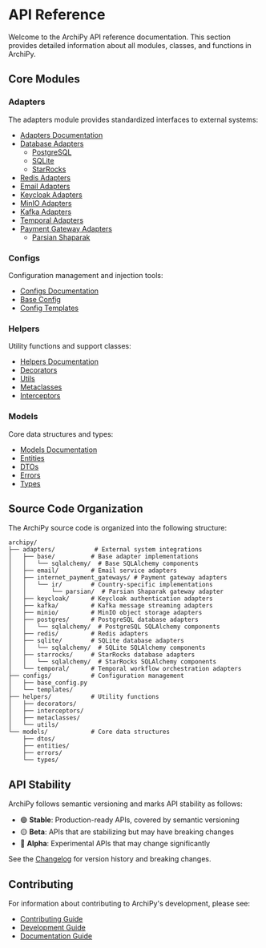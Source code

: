 # API Reference

Welcome to the ArchiPy API reference documentation. This section provides detailed information about all modules,
classes, and functions in ArchiPy.

## Core Modules

### Adapters

The adapters module provides standardized interfaces to external systems:

- [Adapters Documentation](adapters.md)
- [Database Adapters](adapters.md#database-adapters)
    - [PostgreSQL](adapters.md#postgresql)
    - [SQLite](adapters.md#sqlite)
    - [StarRocks](adapters.md#starrocks)
- [Redis Adapters](adapters.md#redis)
- [Email Adapters](adapters.md#email)
- [Keycloak Adapters](adapters.md#keycloak)
- [MinIO Adapters](adapters.md#minio)
- [Kafka Adapters](adapters.md#kafka)
- [Temporal Adapters](adapters.md#temporal)
- [Payment Gateway Adapters](adapters.md#payment-gateways)
    - [Parsian Shaparak](adapters.md#parsian-shaparak)

### Configs

Configuration management and injection tools:

- [Configs Documentation](configs.md)
- [Base Config](configs.md#base-config)
- [Config Templates](configs.md#config-templates)

### Helpers

Utility functions and support classes:

- [Helpers Documentation](helpers.md)
- [Decorators](../examples/helpers/decorators.md)
- [Utils](../examples/helpers/utils.md)
- [Metaclasses](../examples/helpers/metaclasses.md)
- [Interceptors](../examples/helpers/interceptors.md)

### Models

Core data structures and types:

- [Models Documentation](models.md)
- [Entities](models.md#entities)
- [DTOs](models.md#dtos-data-transfer-objects)
- [Errors](models.md#errors)
- [Types](models.md#types)

## Source Code Organization

The ArchiPy source code is organized into the following structure:

```
archipy/
├── adapters/           # External system integrations
│   ├── base/          # Base adapter implementations
│   │   └── sqlalchemy/  # Base SQLAlchemy components
│   ├── email/         # Email service adapters
│   ├── internet_payment_gateways/ # Payment gateway adapters
│   │   └── ir/        # Country-specific implementations
│   │       └── parsian/  # Parsian Shaparak gateway adapter
│   ├── keycloak/      # Keycloak authentication adapters
│   ├── kafka/         # Kafka message streaming adapters
│   ├── minio/         # MinIO object storage adapters
│   ├── postgres/      # PostgreSQL database adapters
│   │   └── sqlalchemy/  # PostgreSQL SQLAlchemy components
│   ├── redis/         # Redis adapters
│   ├── sqlite/        # SQLite database adapters
│   │   └── sqlalchemy/  # SQLite SQLAlchemy components
│   ├── starrocks/     # StarRocks database adapters
│   │   └── sqlalchemy/  # StarRocks SQLAlchemy components
│   └── temporal/      # Temporal workflow orchestration adapters
├── configs/           # Configuration management
│   ├── base_config.py
│   └── templates/
├── helpers/           # Utility functions
│   ├── decorators/
│   ├── interceptors/
│   ├── metaclasses/
│   └── utils/
└── models/            # Core data structures
    ├── dtos/
    ├── entities/
    ├── errors/
    └── types/
```

## API Stability

ArchiPy follows semantic versioning and marks API stability as follows:

- 🟢 **Stable**: Production-ready APIs, covered by semantic versioning
- 🟡 **Beta**: APIs that are stabilizing but may have breaking changes
- 🔴 **Alpha**: Experimental APIs that may change significantly

See the [Changelog](../changelog.md) for version history and breaking changes.

## Contributing

For information about contributing to ArchiPy's development, please see:

- [Contributing Guide](../contributing.md)
- [Development Guide](../development.md)
- [Documentation Guide](../contributing-docs.md)
